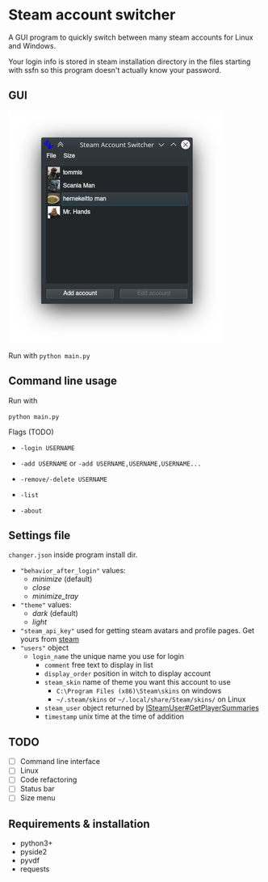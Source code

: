 # Steam account switcher

A GUI program to quickly switch between many steam accounts for Linux and Windows.

Your login info is stored in steam installation directory in the files starting with ssfn so this program doesn't actually know your password.

## GUI

![screenshot](screenshot.png)

Run with `python main.py`

## Command line usage

Run with

`python main.py`

Flags  (TODO)

* `-login USERNAME`

* `-add USERNAME` or `-add USERNAME,USERNAME,USERNAME...`

* `-remove/-delete USERNAME`

* `-list`

* `-about`


## Settings file

`changer.json` inside program install dir.

- `"behavior_after_login"` values:
    - *minimize* (default)
    - *close*
    - *minimize_tray*
- `"theme"` values:
    - *dark* (default)
    - *light*
- `"steam_api_key"` used for getting steam avatars and profile pages. Get yours from [steam](https://steamcommunity.com/dev/apikey)
- `"users"` object
    - `login_name` the unique name you use for login
        - `comment` free text to display in list
        - `display_order` position in witch to display account
        - `steam_skin` name of theme you want this account to use
            - `C:\Program Files (x86)\Steam\skins` on windows
            - `~/.steam/skins` or `~/.local/share/Steam/skins/` on Linux
        - `steam_user` object returned by [ISteamUser#GetPlayerSummaries](https://partner.steamgames.com/doc/webapi/ISteamUser#GetPlayerSummaries)
        - `timestamp` unix time at the time of addition

## TODO

- [ ] Command line interface
- [ ] Linux
- [ ] Code refactoring
- [ ] Status bar
- [ ] Size menu
        
## Requirements & installation

- python3+
- pyside2
- pyvdf
- requests
